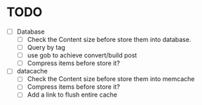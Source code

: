 # TODO

- [ ] Database
	- [ ] Check the Content size before store them into database.
	- [ ] Query by tag
	- [ ] use gob to achieve convert/build post
	- [ ] Compress items before store it?
- [ ] datacache
	- [ ] Check the Content size before store them into memcache
	- [ ] Compress items before store it?
	- [ ] Add a link to flush entire cache
